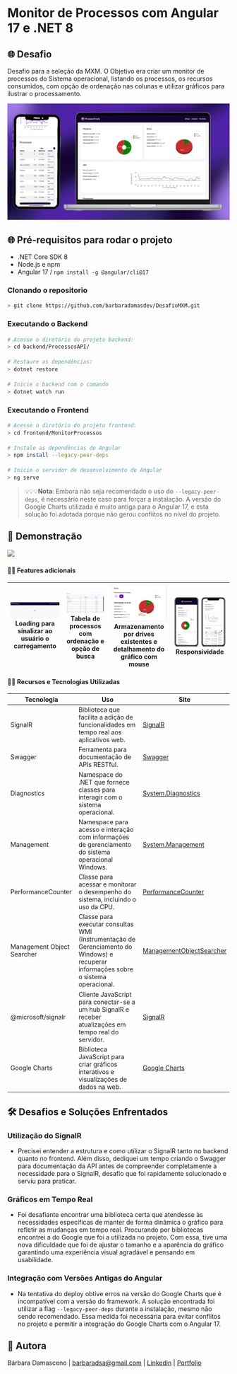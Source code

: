 # Monitor de Processos com Angular 17 e .NET 8

## 🌐 Desafio

Desafio para a seleção da MXM. O Objetivo era criar um monitor de processos do Sistema operacional, listando os processos, os recursos consumidos, com opção de ordenação nas colunas e utilizar gráficos para ilustrar o processamento.

<img src="./screenshots/monitor.jpg" alt="Tela Final">



## 🌐 Pré-requisitos para rodar o projeto

  - .NET Core SDK 8
  - Node.js e npm
  - Angular 17 / ```npm install -g @angular/cli@17```



### Clonando o repositorio

```bash
> git clone https://github.com/barbaradamasdev/DesafioMXM.git
```
### Executando o Backend

```bash
# Acesse o diretório do projeto backend:
> cd backend/ProcessosAPI/

# Restaure as dependências:
> dotnet restore

# Inicie o backend com o comando
> dotnet watch run
```

### Executando o Frontend

```bash
# Acesse o diretório do projeto frontend:
> cd frontend/MonitorProcessos

# Instale as dependências do Angular
> npm install --legacy-peer-deps

# Inicie o servidor de desenvolvimento do Angular
> ng serve
```
>💡💡💡**Nota**: Embora não seja recomendado o uso do `--legacy-peer-deps`, é necessário neste caso para forçar a instalação. A versão do Google Charts utilizada é muito antiga para o Angular 17, e esta solução foi adotada porque não gerou conflitos no nível do projeto.

## 👑 Demonstração

![](./screenshots/amostra.gif)

#### ✍🏻️ Features adicionais

| <img src="./screenshots/loading.png"> Loading para sinalizar ao usuário o carregamento | <img src="./screenshots/tabela.png"> Tabela de processos com ordenação e opção de busca |<img src="./screenshots/drive.png"> Armazenamento por drives existentes e detalhamento do gráfico com mouse | <img src="./screenshots/responsivo.png"> Responsividade |
| --- | --- | --- | --- |


#### ✍🏻️ Recursos e Tecnologias Utilizadas

| Tecnologia                                | Uso                                                                               | Site                                      |
|-------------------------------------------|-----------------------------------------------------------------------------------|-------------------------------------------|
| SignalR                                   | Biblioteca que facilita a adição de funcionalidades em tempo real aos aplicativos web. | [SignalR](https://dotnet.microsoft.com/apps/aspnet/real-time)               |
| Swagger                                   | Ferramenta para documentação de APIs RESTful.                                     | [Swagger](https://swagger.io/)                                           |
| Diagnostics                        | Namespace do .NET que fornece classes para interagir com o sistema operacional.   | [System.Diagnostics](https://docs.microsoft.com/en-us/dotnet/api/system.diagnostics)   |
| Management                         | Namespace para acesso e interação com informações de gerenciamento do sistema operacional Windows. | [System.Management](https://docs.microsoft.com/en-us/dotnet/api/system.management)    |
| PerformanceCounter                        | Classe para acessar e monitorar o desempenho do sistema, incluindo o uso da CPU.  | [PerformanceCounter](https://docs.microsoft.com/en-us/dotnet/api/system.diagnostics.performancecounter) |
| Management Object Searcher                 | Classe para executar consultas WMI (Instrumentação de Gerenciamento do Windows) e recuperar informações sobre o sistema operacional. | [ManagementObjectSearcher](https://docs.microsoft.com/en-us/dotnet/api/system.management.managementobjectsearcher) |
| @microsoft/signalr          | Cliente JavaScript para conectar-se a um hub SignalR e receber atualizações em tempo real do servidor.                                                   | [SignalR](https://github.com/aspnet/AspNetCore/tree/main/src/SignalR) |
| Google Charts               | Biblioteca JavaScript para criar gráficos interativos e visualizações de dados na web.                                                                  | [Google Charts](https://developers.google.com/chart) |

## 🛠 Desafios e Soluções Enfrentados

### Utilização do SignalR

- Precisei entender a estrutura e como utilizar o SignalR tanto no backend quanto no frontend. Além disso, dediquei um tempo criando o Swagger para documentação da API antes de compreender completamente a necessidade para o SignalR, desafio que foi rapidamente solucionado e serviu para praticar.

### Gráficos em Tempo Real

- Foi desafiante encontrar uma biblioteca certa que atendesse às necessidades específicas de manter de forma dinâmica o gráfico para refletir as mudanças em tempo real. Procurando por bibliotecas encontrei a do Google que foi a utilizada no projeto. Com essa, tive uma nova dificuldade que foi de ajustar o tamanho e a aparência do gráfico garantindo uma experiência visual agradável e pensando em usabilidade.

### Integração com Versões Antigas do Angular

- Na tentativa do deploy obtive erros na versão do Google Charts que é incompatível com a versão do framework. A solução encontrada foi utilizar a flag `--legacy-peer-deps` durante a instalação, mesmo não sendo recomendado. Essa medida foi necessária para evitar conflitos no projeto e permitir a integração do Google Charts com o Angular 17.

## 🐼 Autora
Bárbara Damasceno | barbaradsa@gmail.com | [Linkedin](https://www.linkedin.com/in/barbaradamascenodev) | [Portfolio](https://barbaradamasceno.vercel.app/)